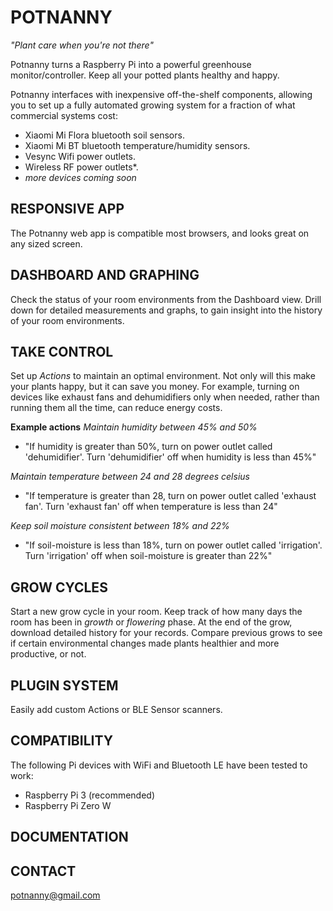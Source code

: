 # POTNANNY
_"Plant care when you're not there"_

Potnanny turns a Raspberry Pi into a powerful greenhouse monitor/controller. Keep all your potted plants healthy and happy.

Potnanny interfaces with inexpensive off-the-shelf components, allowing you to set up a fully automated growing system for a fraction of what commercial systems cost:
 - Xiaomi Mi Flora bluetooth soil sensors.
 - Xiaomi Mi BT bluetooth temperature/humidity sensors.
 - Vesync Wifi power outlets.
 - Wireless RF power outlets*.
 - _more devices coming soon_

## RESPONSIVE APP ##
The Potnanny web app is compatible most browsers, and looks great on any sized screen.

## DASHBOARD AND GRAPHING
Check the status of your room environments from the Dashboard view.
Drill down for detailed measurements and graphs, to gain insight into the history of your room environments.

## TAKE CONTROL
Set up _Actions_ to maintain an optimal environment.
Not only will this make your plants happy, but it can save you money. For example, turning on devices like exhaust fans and dehumidifiers only when needed, rather than running them all the time, can reduce energy costs.

**Example actions**
_Maintain humidity between 45% and 50%_
- "If humidity is greater than 50%, turn on power outlet called 'dehumidifier'. Turn 'dehumidifier' off when humidity is less than 45%"

_Maintain temperature between 24 and 28 degrees celsius_
- "If temperature is greater than 28, turn on power outlet called 'exhaust fan'. Turn 'exhaust fan' off when temperature is less than 24"

_Keep soil moisture consistent between 18% and 22%_
- "If soil-moisture is less than 18%, turn on power outlet called 'irrigation'. Turn 'irrigation' off when soil-moisture is greater than 22%"

## GROW CYCLES
Start a new grow cycle in your room. Keep track of how many days the room has been in *growth* or *flowering* phase.
At the end of the grow, download detailed history for your records.
Compare previous grows to see if certain environmental changes made plants healthier and more productive, or not.

## PLUGIN SYSTEM
Easily add custom Actions or BLE Sensor scanners.

## COMPATIBILITY
The following Pi devices with WiFi and Bluetooth LE have been tested to work:
 - Raspberry Pi 3 (recommended)
 - Raspberry Pi Zero W

## DOCUMENTATION

## CONTACT
potnanny@gmail.com
